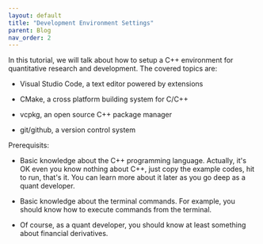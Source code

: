 ```yaml
---
layout: default
title: "Development Environment Settings"
parent: Blog
nav_order: 2
---
```


In this tutorial, we will talk about how to setup a C++ environment for quantitative research and development. The covered topics are:

- Visual Studio Code, a text editor powered by extensions
  
- CMake, a cross platform building system for C/C++

- vcpkg, an open source C++ package manager

- git/github, a version control system

Prerequisits:

- Basic knowledge about the C++ programming language. Actually, it's OK even you know nothing about C++, just copy the example codes, hit to run, that's it. You can learn more about it later as you go deep as a quant developer.

- Basic knowledge about the terminal commands. For example, you should know how to execute commands from the terminal.

- Of course, as a quant developer, you should know at least something about financial derivatives.

